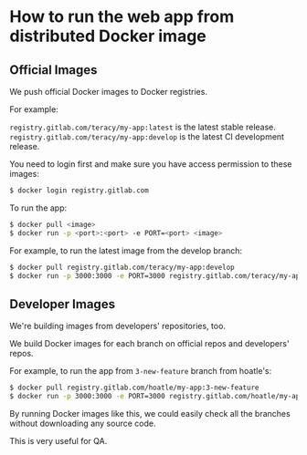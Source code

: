 # How to run the web app from distributed Docker image


## Official Images

We push official Docker images to Docker registries.

For example:

`registry.gitlab.com/teracy/my-app:latest` is the latest stable release.
`registry.gitlab.com/teracy/my-app:develop` is the latest CI development release.

You need to login first and make sure you have access permission to these images:

```bash
$ docker login registry.gitlab.com
```

To run the app:

```bash
$ docker pull <image>
$ docker run -p <port>:<port> -e PORT=<port> <image>
```

For example, to run the latest image from the develop branch:

```bash
$ docker pull registry.gitlab.com/teracy/my-app:develop
$ docker run -p 3000:3000 -e PORT=3000 registry.gitlab.com/teracy/my-app:develop
```

## Developer Images

We're building images from developers' repositories, too.

We build Docker images for each branch on official repos and developers' repos.

For example, to run the app from `3-new-feature` branch from hoatle's:

```bash
$ docker pull registry.gitlab.com/hoatle/my-app:3-new-feature
$ docker run -p 3000:3000 -e PORT=3000 registry.gitlab.com/hoatle/my-app:3-new-feature
```

By running Docker images like this, we could easily check all the
branches without downloading any source code.

This is very useful for QA.

